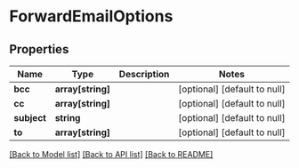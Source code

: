 # ForwardEmailOptions

## Properties
Name | Type | Description | Notes
------------ | ------------- | ------------- | -------------
**bcc** | **array[string]** |  | [optional] [default to null]
**cc** | **array[string]** |  | [optional] [default to null]
**subject** | **string** |  | [optional] [default to null]
**to** | **array[string]** |  | [optional] [default to null]

[[Back to Model list]](../README.md#documentation-for-models) [[Back to API list]](../README.md#documentation-for-api-endpoints) [[Back to README]](../README.md)


